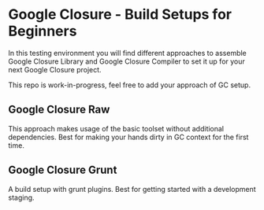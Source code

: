 # Google Closure - Build Setups for Beginners #
In this testing environment you will find different approaches to assemble Google Closure Library and Google Closure Compiler to set it up for your next Google Closure project.

This repo is work-in-progress, feel free to add your approach of GC setup.

## Google Closure Raw ##
This approach makes usage of the basic toolset without additional dependencies. Best for making your hands dirty in GC context for the first time.

## Google Closure Grunt ##
A build setup with grunt plugins. Best for getting started with a development staging.